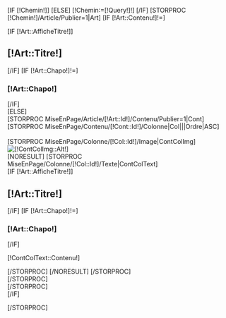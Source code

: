 [IF [!Chemin!]]
[ELSE]
	[!Chemin:=[!Query!]!]
[/IF]
[STORPROC [!Chemin!]/Article/Publier=1|Art]
	[IF [!Art::Contenu!]!=]
		<div class="row" ><div class="col-md-12 col-sm-12 col-xs-12">
			<div class="articleMep"><div class="contenuMEP">
				[IF [!Art::AfficheTitre!]]<h2>[!Art::Titre!]</h2>[/IF]
				[IF [!Art::Chapo!]!=]<h3>[!Art::Chapo!]</h3>[/IF]
			</div></div>
		</div></div>
	[ELSE]
		<div class="row" ><div class="col-md-12 col-sm-12 col-xs-12">
			<div class="articleMep">
				[STORPROC MiseEnPage/Article/[!Art::Id!]/Contenu/Publier=1|Cont]
					<div class="contenuMEP">
						[STORPROC MiseEnPage/Contenu/[!Cont::Id!]/Colonne|Col|||Ordre|ASC]
							<div class="colonneMEP" style="width:[!Col::Ratio!]%;">			
								[STORPROC MiseEnPage/Colonne/[!Col::Id!]/Image|ContColImg]
									<div class="imgMEPContainer">
										<img src="/[!ContColImg::URL!]" alt="[!ContColImg::Alt!]" title="[!ContColImg::Title!]" class="img-responsive">
									</div>
									[NORESULT]
										[STORPROC MiseEnPage/Colonne/[!Col::Id!]/Texte|ContColText]
											<div class="txtMEPContainer">
												[IF [!Art::AfficheTitre!]]<h2>[!Art::Titre!]</h2>[/IF]
												[IF [!Art::Chapo!]!=]<h3>[!Art::Chapo!]</h3>[/IF]
												<p>[!ContColText::Contenu!]</p>
											</div>
										[/STORPROC]
									[/NORESULT]
								[/STORPROC]
							</div>
						[/STORPROC]
					</div>
				[/STORPROC]
			</div>
		</div></div>
	[/IF]

			
[/STORPROC]


